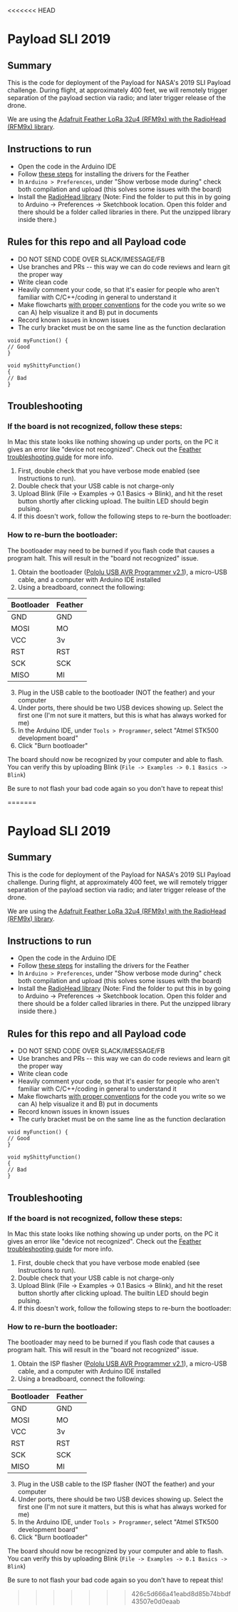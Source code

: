 <<<<<<< HEAD
# Payload SLI 2019

## Summary
This is the code for deployment of the Payload for NASA's 2019 SLI Payload challenge. During flight, at approximately 400 feet, we will remotely trigger separation of the payload section via radio; and later trigger release of the drone. 

We are using the [Adafruit Feather LoRa 32u4 (RFM9x) with the RadioHead (RFM9x) library](https://learn.adafruit.com/adafruit-feather-32u4-radio-with-lora-radio-module/using-the-rfm-9x-radio). 

## Instructions to run
* Open the code in the Arduino IDE
* Follow [these steps](https://learn.adafruit.com/adafruit-feather-32u4-radio-with-lora-radio-module/setup) for installing the drivers for the Feather
* In `Arduino > Preferences`, under "Show verbose mode during" check both compilation and upload (this solves some issues with the board)
* Install the [RadioHead library](https://learn.adafruit.com/adafruit-feather-32u4-radio-with-lora-radio-module/using-the-rfm-9x-radio) (Note: Find the folder to put this in by going to Arduino -> Preferences -> Sketchbook location. Open this folder and there should be a folder called libraries in there. Put the unzipped library inside there.)


## Rules for this repo and all Payload code
* DO NOT SEND CODE OVER SLACK/IMESSAGE/FB
* Use branches and PRs -- this way we can do code reviews and learn git the proper way
* Write clean code
* Heavily comment your code, so that it's easier for people who aren't familiar with C/C++/coding in general to understand it
* Make flowcharts [with proper conventions](https://en.wikibooks.org/wiki/Programming_Fundamentals/Flowcharts) for the code you write so we can A) help visualize it and B) put in documents
* Record known issues in known issues
* The curly bracket must be on the same line as the function declaration

```
void myFunction() {
// Good
} 

void myShittyFunction() 
{
// Bad
}
```

## Troubleshooting 
### If the board is not recognized, follow these steps:
In Mac this state looks like nothing showing up under ports, on the PC it gives an error like "device not recognized". Check out the [Feather troubleshooting guide](https://learn.adafruit.com/adafruit-feather-32u4-radio-with-lora-radio-module/faq) for more info. 

1. First, double check that you have verbose mode enabled (see Instructions to run). 
2. Double check that your USB cable is not charge-only
3. Upload Blink (File -> Examples -> 0.1 Basics -> Blink), and hit the reset button shortly after clicking upload. The builtin LED should begin pulsing. 
3. If this doesn't work, follow the following steps to re-burn the bootloader:

### How to re-burn the bootloader:
The bootloader may need to be burned if you flash code that causes a program halt. This will result in the "board not recognized" issue. 

1. Obtain the bootloader ([Pololu USB AVR Programmer v2.1](https://www.pololu.com/docs/0J67/3)), a micro-USB cable, and a computer with Arduino IDE installed
2. Using a breadboard, connect the following: 


| Bootloader | Feather |
|------------|---------|
| GND        | GND     |
| MOSI       | MO      |
| VCC        | 3v      |
| RST        | RST     |
| SCK        | SCK     |
| MISO       | MI      |

3. Plug in the USB cable to the bootloader (NOT the feather) and your computer
4. Under ports, there should be two USB devices showing up. Select the first one (I'm not sure it matters, but this is what has always worked for me)
4. In the Arduino IDE, under `Tools > Programmer`, select "Atmel STK500 development board"
5. Click "Burn bootloader"

The board should now be recognized by your computer and able to flash. You can verify this by uploading Blink (`File -> Examples -> 0.1 Basics -> Blink`)

Be sure to not flash your bad code again so you don't have to repeat this!


=======
# Payload SLI 2019

## Summary
This is the code for deployment of the Payload for NASA's 2019 SLI Payload challenge. During flight, at approximately 400 feet, we will remotely trigger separation of the payload section via radio; and later trigger release of the drone. 

We are using the [Adafruit Feather LoRa 32u4 (RFM9x) with the RadioHead (RFM9x) library](https://learn.adafruit.com/adafruit-feather-32u4-radio-with-lora-radio-module/using-the-rfm-9x-radio). 

## Instructions to run
* Open the code in the Arduino IDE
* Follow [these steps](https://learn.adafruit.com/adafruit-feather-32u4-radio-with-lora-radio-module/setup) for installing the drivers for the Feather
* In `Arduino > Preferences`, under "Show verbose mode during" check both compilation and upload (this solves some issues with the board)
* Install the [RadioHead library](https://learn.adafruit.com/adafruit-feather-32u4-radio-with-lora-radio-module/using-the-rfm-9x-radio) (Note: Find the folder to put this in by going to Arduino -> Preferences -> Sketchbook location. Open this folder and there should be a folder called libraries in there. Put the unzipped library inside there.)


## Rules for this repo and all Payload code
* DO NOT SEND CODE OVER SLACK/IMESSAGE/FB
* Use branches and PRs -- this way we can do code reviews and learn git the proper way
* Write clean code
* Heavily comment your code, so that it's easier for people who aren't familiar with C/C++/coding in general to understand it
* Make flowcharts [with proper conventions](https://en.wikibooks.org/wiki/Programming_Fundamentals/Flowcharts) for the code you write so we can A) help visualize it and B) put in documents
* Record known issues in known issues
* The curly bracket must be on the same line as the function declaration

```
void myFunction() {
// Good
} 

void myShittyFunction() 
{
// Bad
}
```

## Troubleshooting 
### If the board is not recognized, follow these steps:
In Mac this state looks like nothing showing up under ports, on the PC it gives an error like "device not recognized". Check out the [Feather troubleshooting guide](https://learn.adafruit.com/adafruit-feather-32u4-radio-with-lora-radio-module/faq) for more info. 

1. First, double check that you have verbose mode enabled (see Instructions to run). 
2. Double check that your USB cable is not charge-only
3. Upload Blink (File -> Examples -> 0.1 Basics -> Blink), and hit the reset button shortly after clicking upload. The builtin LED should begin pulsing. 
3. If this doesn't work, follow the following steps to re-burn the bootloader:

### How to re-burn the bootloader:
The bootloader may need to be burned if you flash code that causes a program halt. This will result in the "board not recognized" issue. 

1. Obtain the ISP flasher ([Pololu USB AVR Programmer v2.1](https://www.pololu.com/docs/0J67/3)), a micro-USB cable, and a computer with Arduino IDE installed
2. Using a breadboard, connect the following: 


| Bootloader | Feather |
|------------|---------|
| GND        | GND     |
| MOSI       | MO      |
| VCC        | 3v      |
| RST        | RST     |
| SCK        | SCK     |
| MISO       | MI      |

3. Plug in the USB cable to the ISP flasher (NOT the feather) and your computer
4. Under ports, there should be two USB devices showing up. Select the first one (I'm not sure it matters, but this is what has always worked for me)
4. In the Arduino IDE, under `Tools > Programmer`, select "Atmel STK500 development board"
5. Click "Burn bootloader"

The board should now be recognized by your computer and able to flash. You can verify this by uploading Blink (`File -> Examples -> 0.1 Basics -> Blink`)

Be sure to not flash your bad code again so you don't have to repeat this!


>>>>>>> 426c5d666a41eabd8d85b74bbdf43507e0d0eaab
